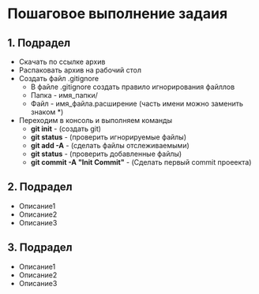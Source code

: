 # Пошаговое выполнение задаия
## 1. Подрадел
* Скачать по ссылке архив    
* Распаковать архив на рабочий стол
* Создать файл .gitignore
    - В файле .gitignore создать правило игнорирования файллов
    - Папка - имя_папки/ 
    - Файл - имя_файла.расширение (часть имени можно заменить знаком *)
* Переходим в консоль  и выполняем команды
    - **git init**   - (создать git) 
    - **git status** - (проверить игнорируемые файлы)
    - **git add -A** - (сделать файлы отслеживаемыми) 
    - **git status** - (проверить добавленные файлы)
    - **git commit -A "Init Commit"** - (Сделать первый commit проеекта)  
## 2. Подрадел
* Описание1    
* Описание2    
* Описание3    
## 3. Подрадел
* Описание1    
* Описание2    
* Описание3